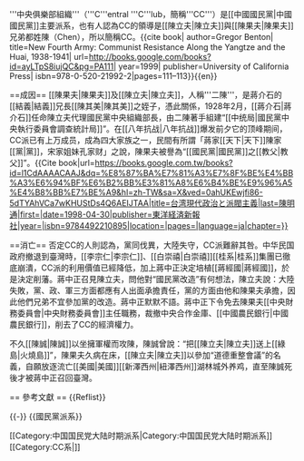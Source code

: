 '''中央俱樂部組織'''（'''C'''entral '''C'''lub，簡稱'''CC'''）是[[中國國民黨|中國國民黨]]主要派系，也有人認為CC的領導是[[陳立夫|陳立夫]]與[[陳果夫|陳果夫]]兄弟都姓陳（Chen），所以簡稱CC。<ref name="Benton1999">{{cite book| author=Gregor Benton| title=New Fourth Army: Communist Resistance Along the Yangtze and the Huai, 1938-1941| url=http://books.google.com/books?id=ayLTpS8iujQC&pg=PA111| year=1999| publisher=University of California Press| isbn=978-0-520-21992-2|pages=111–113}}{{en}}</ref>

==成因==
[[陳果夫|陳果夫]]及[[陳立夫|陳立夫]]，人稱'''二陳'''，是蔣介石的[[結義|結義]]兄長[[陳其美|陳其美]]之姪子，憑此關係，1928年2月，[[蔣介石|蔣介石]]任命陳立夫代理國民黨中央組織部長，由二陳著手組建“[[中统局|國民黨中央執行委員會調查統計局]]”。在[[八年抗战|八年抗战]]爆发前夕它的顶峰期间，CC派已有上万成员，成為四大家族之一，民間有所謂「蔣家[[天下|天下]]陳家[[黨|黨]]，宋家姐妹孔家财」之說，陳果夫被譽為“[[國民黨|國民黨]]之[[教父|教父]]”。<ref name=":0">{{Cite book|url=https://books.google.com.tw/books?id=l1CdAAAACAAJ&dq=%E8%87%BA%E7%81%A3%E7%8F%BE%E4%BB%A3%E6%94%BF%E6%B2%BB%E3%81%A8%E6%B4%BE%E9%96%A5%E4%B8%BB%E7%BE%A9&hl=zh-TW&sa=X&ved=0ahUKEwjfi86-5dTYAhVCa7wKHUStDs4Q6AEIJTAA|title=台湾現代政治と派閥主義|last=陳明通|first=|date=1998-04-30|publisher=東洋経済新報社|year=|isbn=9784492210895|location=|pages=|language=ja|chapter=}}</ref>

==消亡==
否定CC的人則認為，黨同伐異，大陸失守，CC派難辭其咎。中华民国政府撤退到臺灣時，[[李宗仁|李宗仁]]、[[白崇禧|白崇禧]][[桂系|桂系]]集團已徹底崩潰，CC派的利用價值已經降低，加上蔣中正決定培植[[蔣經國|蔣經國]]，於是決定削藩。蔣中正召見陳立夫，問他對“國民黨改造”有何想法，陳立夫說：大陸失敗，黨、政、軍三方面都應有人出面承擔責任，黨的方面由他和陳果夫承擔，因此他們兄弟不宜參加黨的改造。蔣中正默默不語。蔣中正下令免去陳果夫[[中央財務委員會|中央財務委員會]]主任職務，裁撤中央合作金庫、[[中國農民銀行|中國農民銀行]]，削去了CC的經濟權力。

不久[[陳誠|陳誠]]以坐擁軍權而攻陳，陳誠曾說：“把[[陳立夫|陳立夫]]送上[[綠島|火燒島]]”，陳果夫久病在床，[[陳立夫|陳立夫]]以參加“道德重整會議”的名義，自願放逐流亡[[美國|美國]][[新澤西州|紐澤西州]]湖林城外养鸡，直至陳誠死後才被蔣中正召回臺灣。<ref name=":0" />

== 參考文獻 ==
{{Reflist}}

{{-}}
{{國民黨派系}}

[[Category:中国国民党大陆时期派系|Category:中国国民党大陆时期派系]]
[[Category:CC系|]]